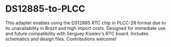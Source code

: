 # DS12885-to-PLCC
This adapter enables using the DS12885 RTC chip in PLCC-28 format due to its unavailability in Brazil and high import costs. Designed for immediate use and future compatibility with Serguey Kiselev's RTC board. Includes schematics and design files. Contributions welcome!
